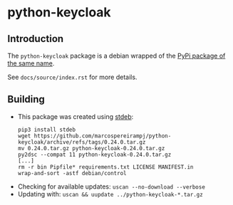 # python-keycloak

## Introduction

The `python-keycloak` package is a debian wrapped of the [PyPi package of the same name](https://pypi.org/project/python-keycloak/).

See `docs/source/index.rst` for more details.

## Building

* This package was created using [stdeb](https://pypi.org/project/stdeb/):
  ```
  pip3 install stdeb
  wget https://github.com/marcospereirampj/python-keycloak/archive/refs/tags/0.24.0.tar.gz
  mv 0.24.0.tar.gz python-keycloak-0.24.0.tar.gz
  py2dsc --compat 11 python-keycloak-0.24.0.tar.gz
  [...]
  rm -r bin Pipfile* requirements.txt LICENSE MANIFEST.in
  wrap-and-sort -astf debian/control
  ```
* Checking for available updates: `uscan --no-download --verbose`
* Updating with: `uscan && uupdate ../python-keycloak-*.tar.gz`
